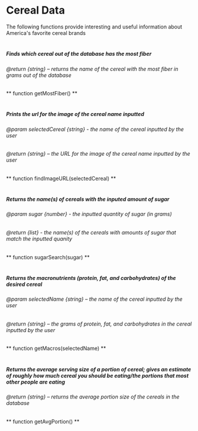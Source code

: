 # Cereal Data
The following functions provide interesting and useful information about America's favorite cereal brands
#
##### Finds which cereal out of the database has the most fiber
###### @return {string} – returns the name of the cereal with the most fiber in grams out of the database
** function getMostFiber() **
#

##### Prints the url for the image of the cereal name inputted
###### @param selectedCereal {string} - the name of the cereal inputted by the user
###### @return {string} – the URL for the image of the cereal name inputted by the user
** function findImageURL(selectedCereal) **
#

##### Returns the name(s) of cereals with the inputed amount of sugar
###### @param sugar {number} - the inputted quantity of sugar (in grams)
###### @return {list} - the name(s) of the cereals with amounts of sugar that match the inputted quanity
** function sugarSearch(sugar) **
# 

##### Returns the macronutrients (protein, fat, and carbohydrates) of the desired cereal
###### @param selectedName {string} – the name of the cereal inputted by the user
###### @return {string} – the grams of protein, fat, and carbohydrates in the cereal inputted by the user
** function getMacros(selectedName) **
#

##### Returns the average serving size of a portion of cereal; gives an estimate of roughly how much cereal you should be eating/the portions that most other people are eating
###### @return {string} – returns the average portion size of the cereals in the database
** function getAvgPortion() **
